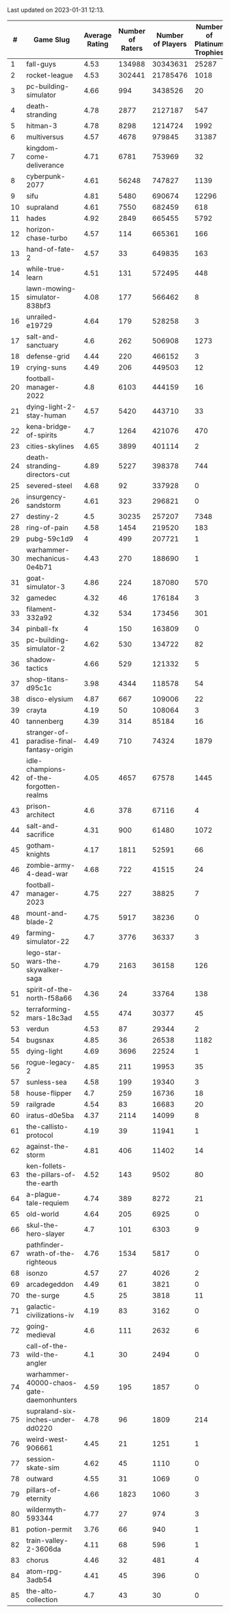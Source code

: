 Last updated on 2023-01-31 12:13.


|#|Game Slug|Average Rating|Number of Raters|Number of Players|Number of Platinum Trophies|Max Rarity (%)|
|---|---|---|---|---|---|---|
|1|fall-guys|4.53|134988|30343631|25287|1|
|2|rocket-league|4.53|302441|21785476|1018|78|
|3|pc-building-simulator|4.66|994|3438526|20|48|
|4|death-stranding|4.78|2877|2127187|547|91|
|5|hitman-3|4.78|8298|1214724|1992|47|
|6|multiversus|4.57|4678|979845|31387|75|
|7|kingdom-come-deliverance|4.71|6781|753969|32|30|
|8|cyberpunk-2077|4.61|56248|747827|1139|65|
|9|sifu|4.81|5480|690674|12296|97|
|10|supraland|4.61|7550|682459|618|99|
|11|hades|4.92|2849|665455|5792|89|
|12|horizon-chase-turbo|4.57|114|665361|166|88|
|13|hand-of-fate-2|4.57|33|649835|163|72|
|14|while-true-learn|4.51|131|572495|448|93|
|15|lawn-mowing-simulator-838bf3|4.08|177|566462|8|84|
|16|unrailed-e19729|4.64|179|528258|3|9|
|17|salt-and-sanctuary|4.6|262|506908|1273|83|
|18|defense-grid|4.44|220|466152|3|80|
|19|crying-suns|4.49|206|449503|12|66|
|20|football-manager-2022|4.8|6103|444159|16|49|
|21|dying-light-2-stay-human|4.57|5420|443710|33|7|
|22|kena-bridge-of-spirits|4.7|1264|421076|470|94|
|23|cities-skylines|4.65|3899|401114|2|71|
|24|death-stranding-directors-cut|4.89|5227|398378|744|91|
|25|severed-steel|4.68|92|337928|0|17|
|26|insurgency-sandstorm|4.61|323|296821|0|5|
|27|destiny-2|4.5|30235|257207|7348|94|
|28|ring-of-pain|4.58|1454|219520|183|96|
|29|pubg-59c1d9|4|499|207721|1|74|
|30|warhammer-mechanicus-0e4b71|4.43|270|188690|1|25|
|31|goat-simulator-3|4.86|224|187080|570|92|
|32|gamedec|4.32|46|176184|3|27|
|33|filament-332a92|4.32|534|173456|301|93|
|34|pinball-fx|4|150|163809|0|85|
|35|pc-building-simulator-2|4.62|530|134722|82|75|
|36|shadow-tactics|4.66|529|121332|5|5|
|37|shop-titans-d95c1c|3.98|4344|118578|54|97|
|38|disco-elysium|4.87|667|109006|22|28|
|39|crayta|4.19|50|108064|3|23|
|40|tannenberg|4.39|314|85184|16|88|
|41|stranger-of-paradise-final-fantasy-origin|4.49|710|74324|1879|98|
|42|idle-champions-of-the-forgotten-realms|4.05|4657|67578|1445|2|
|43|prison-architect|4.6|378|67116|4|29|
|44|salt-and-sacrifice|4.31|900|61480|1072|91|
|45|gotham-knights|4.17|1811|52591|66|26|
|46|zombie-army-4-dead-war|4.68|722|41515|24|67|
|47|football-manager-2023|4.75|227|38825|7|79|
|48|mount-and-blade-2|4.75|5917|38236|0|27|
|49|farming-simulator-22|4.7|3776|36337|3|77|
|50|lego-star-wars-the-skywalker-saga|4.79|2163|36158|126|97|
|51|spirit-of-the-north-f58a66|4.36|24|33764|138|65|
|52|terraforming-mars-18c3ad|4.55|474|30377|45|44|
|53|verdun|4.53|87|29344|2|76|
|54|bugsnax|4.85|36|26538|1182|97|
|55|dying-light|4.69|3696|22524|1|95|
|56|rogue-legacy-2|4.85|211|19953|35|4|
|57|sunless-sea|4.58|199|19340|3|36|
|58|house-flipper|4.7|259|16736|18|94|
|59|railgrade|4.54|83|16683|20|98|
|60|iratus-d0e5ba|4.37|2114|14099|8|85|
|61|the-callisto-protocol|4.19|39|11941|1|5|
|62|against-the-storm|4.81|406|11402|14|38|
|63|ken-follets-the-pillars-of-the-earth|4.52|143|9502|80|44|
|64|a-plague-tale-requiem|4.74|389|8272|21|92|
|65|old-world|4.64|205|6925|0|83|
|66|skul-the-hero-slayer|4.7|101|6303|9|94|
|67|pathfinder-wrath-of-the-righteous|4.76|1534|5817|0|51|
|68|isonzo|4.57|27|4026|2|57|
|69|arcadegeddon|4.49|61|3821|0|90|
|70|the-surge|4.5|25|3818|11|94|
|71|galactic-civilizations-iv|4.19|83|3162|0|79|
|72|going-medieval|4.6|111|2632|6|68|
|73|call-of-the-wild-the-angler|4.1|30|2494|0|64|
|74|warhammer-40000-chaos-gate-daemonhunters|4.59|195|1857|0|5|
|75|supraland-six-inches-under-dd0220|4.78|96|1809|214|99|
|76|weird-west-906661|4.45|21|1251|1|85|
|77|session-skate-sim|4.62|45|1110|0|27|
|78|outward|4.55|31|1069|0|73|
|79|pillars-of-eternity|4.66|1823|1060|3|81|
|80|wildermyth-593344|4.77|27|974|3|19|
|81|potion-permit|3.76|66|940|1|98|
|82|train-valley-2-3606da|4.11|68|596|1|89|
|83|chorus|4.46|32|481|4|87|
|84|atom-rpg-3adb54|4.41|45|396|0|98|
|85|the-alto-collection|4.7|43|30|0|7|
